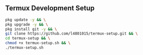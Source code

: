 ## Termux Development Setup

```bash
pkg update -y && \
pkg upgrade -y && \
pkg install git -y && \
git clone https://github.com/l4801015/termux-setup.git && \
cd termux-setup && \
chmod +x termux-setup.sh && \
./termux-setup.sh
